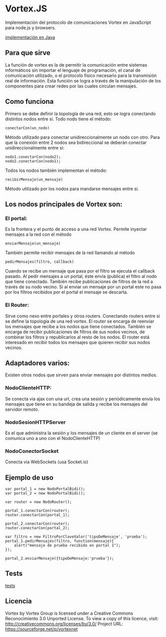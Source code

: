 Vortex.JS
==================

Implementación del protocolo de comunicaciones Vortex en JavaScript para node.js y browsers.

[implementación en Java](https://github.com/kfgodel/vortex)

## Para que sirve
La función de vortex es la de permitir la comunicación entre sistemas informáticos sin importar el lenguaje de programación, el canal de comunicación utilizado, o el protocolo físico necesario para la transmisión real de información.
Esta función se logra a través de la manipulación de los componentes para crear redes por las cuales circulan mensajes.

## Como funciona
Primero se debe definir la topología de una red, esto se logra conectando distintos nodos entre si.
Todo nodo tiene el método:
```
conectarCon(un_nodo)
```
Método utilizado para conectar unidireccionalmente un nodo con otro. 
Para que la conexión entre 2 nodos sea bidireccional se deberán conectar unidireccionalmente entre si:
```
nodo1.conectarCon(nodo2);
nodo2.conectarCon(nodo1);
```
Todos los nodos también implementan el método:
```
recibirMensaje(un_mensaje)
```
Método utilizado por los nodos para mandarse mensajes entre si.

## Los nodos principales de Vortex son:

### El portal:
Es la frontera y el punto de acceso a una red Vortex.
Permite inyectar mensajes a la red con el método 
```
enviarMensaje(un_mensaje)
```

También permite recibir mensajes de la red llamando al método
```
pedirMensajes(filtro, callback)
```
Cuando se recibe un mensaje que pasa por el filtro se ejecuta el callback pasado.
Al pedir mensajes a un portal, éste envía (publica) el filtro al nodo que tiene conectado.
También recibe publicaciones de filtros de la red a través de su nodo vecino.
Si al enviar un mensaje por un portal este no pasa por los filtros recibidos por el portal el mensaje se descarta.

### El Router:
Sirve como nexo entre portales y otros routers.
Conectando routers entre si se define la topología de una red vortex.
El router se encarga de reenviar los mensajes que recibe a los nodos que tiene conectados.
También se encarga de recibir publicaciones de filtros de sus nodos vecinos, de combinar los filtros y republicarlos al resto de los nodos.
El router está interesado en recibir todos los mensajes que quieren recibir sus nodos vecinos.

## Adaptadores varios:
Existen otros nodos que sirven para enviar mensajes por distintos medios.

### NodoClienteHTTP:
Se conecta via ajax con una url, crea una sesión y periódicamente envía los mensajes que tiene en su bandeja de salida y recibe los mensajes del servidor remoto.

### NodoSesionHTTPServer
Es el que administra la sesión y los mensajes de un cliente en el server (se comunica uno a uno con el NodoClienteHTTP)

### NodoConectorSocket
Conecta via WebSockets (usa Socket.io)

## Ejemplo de uso

```
var portal_1 = new NodoPortalBidi();
var portal_2 = new NodoPortalBidi();

var router = new NodoRouter();

portal_1.conectarCon(router);
router.conectarCon(portal_1);

portal_2.conectarCon(router);
router.conectarCon(portal_2);

var filtro = new FiltroPorClaveValor('tipoDeMensaje', 'prueba');
portal_1.pedirMensajes(filtro, function(mensaje){
    alert("mensaje de prueba recibido en portal 1");
});

portal_2.enviarMensaje({tipoDeMensaje:'prueba'});

```
## Tests
[tests](http://jlurgo.github.io/VortexJS/jasmine-standalone-1.3.1/SpecRunner.html)

## Licencia

Vortex by Vortex Group is licensed under a Creative Commons Reconocimiento 3.0 Unported License.
To view a copy of this licence, visit: http://creativecommons.org/licenses/by/3.0/
Project URL: https://sourceforge.net/p/vortexnet

